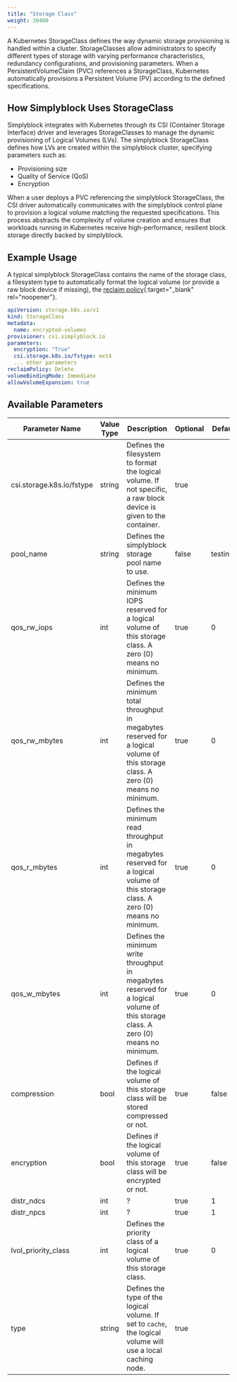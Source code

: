 ```yaml
---
title: "Storage Class"
weight: 30400
---
```


A Kubernetes StorageClass defines the way dynamic storage provisioning is handled within a cluster. StorageClasses allow
administrators to specify different types of storage with varying performance characteristics, redundancy
configurations, and provisioning parameters. When a PersistentVolumeClaim (PVC) references a StorageClass, Kubernetes
automatically provisions a Persistent Volume (PV) according to the defined specifications.

## How Simplyblock Uses StorageClass

Simplyblock integrates with Kubernetes through its CSI (Container Storage Interface) driver and leverages StorageClasses
to manage the dynamic provisioning of Logical Volumes (LVs). The simplyblock StorageClass defines how LVs are created
within the simplyblock cluster, specifying parameters such as:

- Provisioning size
- Quality of Service (QoS)
- Encryption

When a user deploys a PVC referencing the simplyblock StorageClass, the CSI driver automatically communicates with the
simplyblock control plane to provision a logical volume matching the requested specifications. This process abstracts
the complexity of volume creation and ensures that workloads running in Kubernetes receive high-performance, resilient
block storage directly backed by simplyblock.

## Example Usage

A typical simplyblock StorageClass contains the name of the storage class, a filesystem type to automatically format
the logical volume (or provide a raw block device if missing), the
[reclaim policy](https://kubernetes.io/docs/concepts/storage/persistent-volumes/#reclaiming){:target="_blank" rel="noopener"}.

```yaml title="Example StorageClass"
apiVersion: storage.k8s.io/v1
kind: StorageClass
metadata:
  name: encrypted-volumes
provisioner: csi.simplyblock.io
parameters:
  encryption: "True"
  csi.storage.k8s.io/fstype: ext4
  ... other parameters
reclaimPolicy: Delete
volumeBindingMode: Immediate
allowVolumeExpansion: true
```

## Available Parameters

| Parameter Name            | Value Type | Description                                                                                                                         | Optional | Default  |
|---------------------------|------------|-------------------------------------------------------------------------------------------------------------------------------------|----------|----------|
| csi.storage.k8s.io/fstype | string     | Defines the filesystem to format the logical volume. If not specific, a raw block device is given to the container.                 | true     |          |
| pool_name                 | string     | Defines the simplyblock storage pool name to use.                                                                                   | false    | testing1 |
| qos_rw_iops               | int        | Defines the minimum IOPS reserved for a logical volume of this storage class. A zero (0) means no minimum.                          | true     | 0        |
| qos_rw_mbytes             | int        | Defines the minimum total throughput in megabytes reserved for a logical volume of this storage class. A zero (0) means no minimum. | true     | 0        |
| qos_r_mbytes              | int        | Defines the minimum read throughput in megabytes reserved for a logical volume of this storage class. A zero (0) means no minimum.  | true     | 0        |
| qos_w_mbytes              | int        | Defines the minimum write throughput in megabytes reserved for a logical volume of this storage class. A zero (0) means no minimum. | true     | 0        |
| compression               | bool       | Defines if the logical volume of this storage class will be stored compressed or not.                                               | true     | false    |
| encryption                | bool       | Defines if the logical volume of this storage class will be encrypted or not.                                                       | true     | false    |
| distr_ndcs                | int        | ?                                                                                                                                   | true     | 1        |
| distr_npcs                | int        | ?                                                                                                                                   | true     | 1        |
| lvol_priority_class       | int        | Defines the priority class of a logical volume of this storage class.                                                               | true     | 0        |
| type                      | string     | Defines the type of the logical volume. If set to `cache`, the logical volume will use a local caching node.                        | true     |          |
